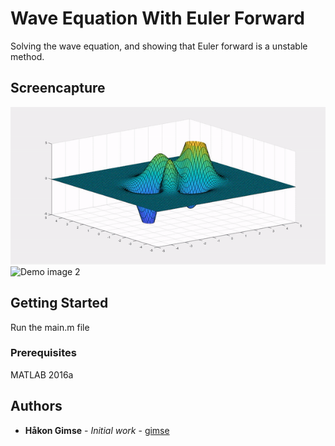 # Wave Equation With Euler Forward

Solving the wave equation, and showing that Euler forward is a unstable
method.

## Screencapture

![Demo image 1](https://github.com/gimse/WaveEquation/blob/master/demo1.gif)
![Demo image 2](https://github.com/gimse/WaveEquation/blob/master/demo2.gif)

## Getting Started

Run the main.m file

### Prerequisites

MATLAB 2016a

## Authors

* **Håkon Gimse** - *Initial work* - [gimse](https://github.com/gimse)


